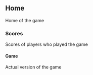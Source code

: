 ## Home
Home of the game
### Scores
Scores of players who played the game
#### Game
Actual version of the game
